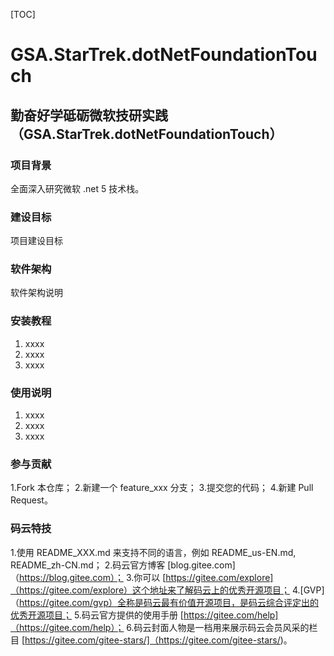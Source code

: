 [TOC]

# GSA.StarTrek.dotNetFoundationTouch

## 勤奋好学砥砺微软技研实践（GSA.StarTrek.dotNetFoundationTouch）


### 项目背景
全面深入研究微软 .net 5 技术栈。


### 建设目标
项目建设目标


### 软件架构
软件架构说明


### 安装教程

1.  xxxx
2.  xxxx
3.  xxxx


### 使用说明

1.  xxxx
2.  xxxx
3.  xxxx


### 参与贡献

1.Fork 本仓库；
2.新建一个 feature_xxx 分支；
3.提交您的代码；
4.新建 Pull Request。


### 码云特技

1.使用 README_XXX.md 来支持不同的语言，例如 README_us-EN.md, README_zh-CN.md；
2.码云官方博客 [blog.gitee.com]（https://blog.gitee.com）；
3.你可以 [https://gitee.com/explore]（https://gitee.com/explore）这个地址来了解码云上的优秀开源项目；
4.[GVP]（https://gitee.com/gvp）全称是码云最有价值开源项目，是码云综合评定出的优秀开源项目；
5.码云官方提供的使用手册 [https://gitee.com/help]（https://gitee.com/help）；
6.码云封面人物是一档用来展示码云会员风采的栏目 [https://gitee.com/gitee-stars/]（https://gitee.com/gitee-stars/)。
